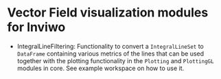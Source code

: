 # Vector Field visualization modules for Inviwo
* IntegralLineFiltering: Functionality to convert a `IntegralLineSet` to `DataFrame` containing various metrics of the lines that can be used together with the plotting functionality in the `Plotting` and `PlottingGL` modules in core. See example workspace on how to use it. 